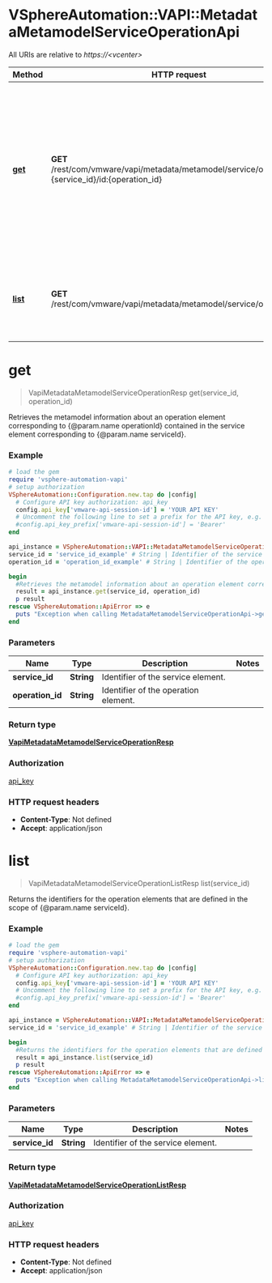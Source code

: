 # VSphereAutomation::VAPI::MetadataMetamodelServiceOperationApi

All URIs are relative to *https://&lt;vcenter&gt;*

Method | HTTP request | Description
------------- | ------------- | -------------
[**get**](MetadataMetamodelServiceOperationApi.md#get) | **GET** /rest/com/vmware/vapi/metadata/metamodel/service/operation/id:{service_id}/id:{operation_id} | Retrieves the metamodel information about an operation element corresponding to {@param.name operationId} contained in the service element corresponding to {@param.name serviceId}.
[**list**](MetadataMetamodelServiceOperationApi.md#list) | **GET** /rest/com/vmware/vapi/metadata/metamodel/service/operation | Returns the identifiers for the operation elements that are defined in the scope of {@param.name serviceId}.


# **get**
> VapiMetadataMetamodelServiceOperationResp get(service_id, operation_id)

Retrieves the metamodel information about an operation element corresponding to {@param.name operationId} contained in the service element corresponding to {@param.name serviceId}.

### Example
```ruby
# load the gem
require 'vsphere-automation-vapi'
# setup authorization
VSphereAutomation::Configuration.new.tap do |config|
  # Configure API key authorization: api_key
  config.api_key['vmware-api-session-id'] = 'YOUR API KEY'
  # Uncomment the following line to set a prefix for the API key, e.g. 'Bearer' (defaults to nil)
  #config.api_key_prefix['vmware-api-session-id'] = 'Bearer'
end

api_instance = VSphereAutomation::VAPI::MetadataMetamodelServiceOperationApi.new
service_id = 'service_id_example' # String | Identifier of the service element.
operation_id = 'operation_id_example' # String | Identifier of the operation element.

begin
  #Retrieves the metamodel information about an operation element corresponding to {@param.name operationId} contained in the service element corresponding to {@param.name serviceId}.
  result = api_instance.get(service_id, operation_id)
  p result
rescue VSphereAutomation::ApiError => e
  puts "Exception when calling MetadataMetamodelServiceOperationApi->get: #{e}"
end
```

### Parameters

Name | Type | Description  | Notes
------------- | ------------- | ------------- | -------------
 **service_id** | **String**| Identifier of the service element. | 
 **operation_id** | **String**| Identifier of the operation element. | 

### Return type

[**VapiMetadataMetamodelServiceOperationResp**](VapiMetadataMetamodelServiceOperationResp.md)

### Authorization

[api_key](../README.md#api_key)

### HTTP request headers

 - **Content-Type**: Not defined
 - **Accept**: application/json



# **list**
> VapiMetadataMetamodelServiceOperationListResp list(service_id)

Returns the identifiers for the operation elements that are defined in the scope of {@param.name serviceId}.

### Example
```ruby
# load the gem
require 'vsphere-automation-vapi'
# setup authorization
VSphereAutomation::Configuration.new.tap do |config|
  # Configure API key authorization: api_key
  config.api_key['vmware-api-session-id'] = 'YOUR API KEY'
  # Uncomment the following line to set a prefix for the API key, e.g. 'Bearer' (defaults to nil)
  #config.api_key_prefix['vmware-api-session-id'] = 'Bearer'
end

api_instance = VSphereAutomation::VAPI::MetadataMetamodelServiceOperationApi.new
service_id = 'service_id_example' # String | Identifier of the service element.

begin
  #Returns the identifiers for the operation elements that are defined in the scope of {@param.name serviceId}.
  result = api_instance.list(service_id)
  p result
rescue VSphereAutomation::ApiError => e
  puts "Exception when calling MetadataMetamodelServiceOperationApi->list: #{e}"
end
```

### Parameters

Name | Type | Description  | Notes
------------- | ------------- | ------------- | -------------
 **service_id** | **String**| Identifier of the service element. | 

### Return type

[**VapiMetadataMetamodelServiceOperationListResp**](VapiMetadataMetamodelServiceOperationListResp.md)

### Authorization

[api_key](../README.md#api_key)

### HTTP request headers

 - **Content-Type**: Not defined
 - **Accept**: application/json



